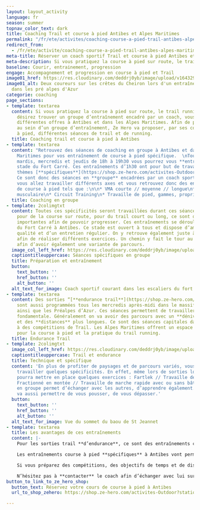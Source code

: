 ```yaml
---
layout: layout_activity
language: fr
season: summer
topnav_color_text: dark
title: Coaching Trail et course à pied Antibes et Alpes Maritimes
permalink: "/fr/ete/activites/coaching-course-a-pied-trail-antibes-alpes-maritimes"
redirect_from:
  - /fr/ete/activite/coaching-course-a-pied-trail-antibes-alpes-maritimes
meta-title: Réserver un coach sportif Trail et course à pied Antibes et Alpes Maritimes
meta-description: Si vous pratiquez la course à pied sur route, le trail running et que vous désirez trouver un groupe d’entraînement encadré par un coach, vous trouverez différentes offres à Antibes. Afin de pouvoir progresser au sein d’un groupe d’entraînement, Ze Hero va proposer, par ses coachs de course à pied, différentes séances de trail et de running. 
baseline: Courir, entrainement, progression
engage: Accompagnement et progression en course à pied et Trail
image01_href: https://res.cloudinary.com/deddrj0yb/image/upload/v1643294098/website/Coaching/IMG_20200723_153328_iufidi.jpg
image01_alt: Deux coureurs sur les crêtes du Cheiron lors d'un entraînement de trail
  dans les pré alpes d'Azur
categorie: coaching
page_sections:
- template: textarea
  content: Si vous pratiquez la course à pied sur route, le trail running et que vous
    désirez trouver un groupe d’entraînement encadré par un coach, vous trouverez
    différentes offres à Antibes et dans les Alpes Maritimes. Afin de pouvoir **progresser**
    au sein d’un groupe d’entraînement, Ze Hero va proposer, par ses coachs de course
    à pied, différentes séances de trail et de running.
  title: Coaching trail et course à pied à Antibes
- template: textarea
  content: "Retrouvez des séances de coaching en groupe à Antibes et dans les Alpes
    Maritimes pour vos entraînement de course à pied spécifique.  \nTous les lundis,
    mardis, mercredis et jeudis de 18h à 19h30 vous pourrez vous **entraîner** au
    stade du Fort Carré. Ces entraînements d’1h30 ont pour but de travailler sur des
    thèmes [**spécifiques**](https://shop.ze-hero.com/activites-Outdoor/Coaching/16728-seances-specifiques-course-a-pied-activite-ze-hero).
    Ce sont donc des séances en **groupe** encadrées par un coach sportif durant lesquelles
    vous allez travailler différents axes et vous retrouvez donc des entraînements
    de course à pied tels que :\n\n* VMA courte // moyenne // longue\n* Seuil\n* Renforcement
    musculaire\n* Circuit Training\n* Travaille de pied, gammes, proprioception"
  title: Coaching en groupe
- template: 2colimgtxt
  content: Toutes ces spécificités seront travaillées durant ces séances. Que ce soit
    pour de la course sur route, pour du trail court ou long, ce sont des séances
    importantes afin de pouvoir progresser. Ces entraînements se déroulent au stade
    du Fort Carré à Antibes. Ce stade est ouvert à tous et dispose d’aménagement de
    qualité et d’un entretien régulier. On y retrouve également juste à côté des escaliers
    afin de réaliser différents exercices. Un chemin y fait le tour au bord de mer
    afin d’avoir également une variante de parcours.
  image_col_left_href: https://res.cloudinary.com/deddrj0yb/image/upload/v1643293325/website/Coaching/G0180403_1638033833951-min_eyxwxy.jpg
  captiontitleuppercase: Séances spécifiques en groupe
  title: Préparation et entraînement
  button:
    text_button: ''
    href_button: ''
    alt_button: ''
  alt_text_for_image: Coach sportif courant dans les escaliers du fort carré à Antibes
- template: textarea
  content: Des sorties “[**endurance trail**](https://shop.ze-hero.com/activites-Outdoor/Coaching/16010-esterel-83-trail-sortie-longue-mercredi-apres-midi-3h-activite-ze-hero)”
    sont aussi programmées tous les mercredis après-midi dans le massif de l’Estérel
    ainsi que les Préalpes d’Azur. Ces séances permettent de travailler son **endurance**
    fondamentale. Généralement on va avoir des parcours avec un **dénivelé** important
    et des **distances** plus longues. Ce sont des séances capitales dans la **préparation**
    à des compétitions de Trail. Les Alpes Maritimes offrent un espace incroyable
    pour la course à pied et la pratique du trail running.
  title: Endurance Trail
- template: 2colimgtxt
  image_col_left_href: https://res.cloudinary.com/deddrj0yb/image/upload/v1643294096/website/Coaching/IMG_20190920_072615_spnlrf.jpg
  captiontitleuppercase: Trail et endurance
  title: Technique et spécifique
  content: 'En plus de profiter de paysages et de parcours variés, vous pourrez également
    travailler quelques spécificités. En effet, même lors de sorties longues, le coach
    pourra mettre en place quelques exercices : Fartlek // Travaille de descente //
    Fractionné en montée // Travaille de marche rapide avec ou sans bâtons. Courir
    en groupe permet d’échanger avec les autres, d’apprendre également. Mais cela
    va aussi permettre de vous pousser, de vous dépasser.'
  button:
    text_button: ''
    href_button: ''
    alt_button: ''
  alt_text_for_image: Vue du sommet du baou de St Jeannet
- template: textarea
  title: Les avantages de ces entraînements
  content: |-
    Pour les sorties trail **d’endurance**, ce sont des entraînements cruciaux dans la base de **préparation** aux compétitions. Il est important d’avoir une séance d’endurance dans sa semaine type d’entraînement. C’est ce qui permet à l’organisme de travailler sur une **vitesse** qui peut être maintenue longtemps. C’est ce que l’on appelle, le **foncier**. De plus, ce sont également des séances avec différents parcours qui vont permettre de réaliser des dénivelés plus ou moins importants. Il est toujours aussi **agréable** de passer ces sorties en groupe afin d’échanger, de parler, de se motiver et de sortir de sa zone de confort. Ces séances de trail dans les Alpes Maritimes vous permettront de progresser et de profiter du terrain de jeu.

    Les entraînements course à pied **spécifiques** à Antibes vont permettre d’améliorer bons nombres de **qualités** indispensables pour la course à pied et le trail. Travailler et améliorer sa **vitesse**, son efficacité aux changements de rythme et de **récupération,** de maintenir sa vitesse de seuil plus longtemps. On va également travailler sur la force **musculaire** et sa **résistance** à la fatigue, avoir de meilleurs appuis donc une meilleure **proprioception** et un meilleur renforcement musculaire des jambes et des pieds. On y retrouve également un travail de l’explosivité. On va donc chercher à améliorer les différentes filières énergétiques.

    Si vous préparez des compétitions, des objectifs de temps et de distance. Si vous voulez établir un calendrier annuel de vos compétitions de trail ou de course à pied, il est alors important **d’échanger** avec le coach. Cela déjà dans le but du travail à effectuer sur les séances de course à pied proposées, mais aussi afin d’avoir une **planification** cohérente.

    N’hésitez pas à **contacter** le coach afin d’échanger avec lui sur vos compétences, vos désirs, vos faiblesses. Il pourra également mettre en place, pendant les cours, une **attention** particulière à ces différents aspects.
button_to_link_to_ze_hero_shop:
  button_text: Réservez votre cours de course à pied à Antibes
  url_to_shop_zehero: https://shop.ze-hero.com/activites-Outdoor?station=Antibes&calessonstype=all&catypegenderlistsummer=all&calessonsactivitytype=Trail&start-date=

---
```

